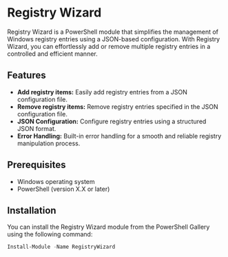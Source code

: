 # Registry Wizard

Registry Wizard is a PowerShell module that simplifies the management of Windows registry entries using a JSON-based configuration. With Registry Wizard, you can effortlessly add or remove multiple registry entries in a controlled and efficient manner.

## Features

- **Add registry items:** Easily add registry entries from a JSON configuration file.
- **Remove registry items:** Remove registry entries specified in the JSON configuration file.
- **JSON Configuration:** Configure registry entries using a structured JSON format.
- **Error Handling:** Built-in error handling for a smooth and reliable registry manipulation process.

## Prerequisites

- Windows operating system
- PowerShell (version X.X or later)

## Installation

You can install the Registry Wizard module from the PowerShell Gallery using the following command:

```powershell
Install-Module -Name RegistryWizard
